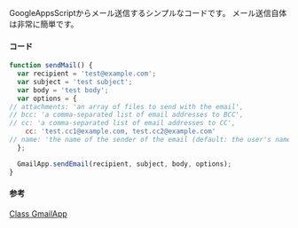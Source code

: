 GoogleAppsScriptからメール送信するシンプルなコードです。
メール送信自体は非常に簡単です。

#### コード
```javascript
function sendMail() {
  var recipient = 'test@example.com';
  var subject = 'test subject';
  var body = 'test body';
  var options = {
// attachments: 'an array of files to send with the email',
// bcc: 'a comma-separated list of email addresses to BCC',
// cc: 'a comma-separated list of email addresses to CC',
    cc: 'test.cc1@example.com, test.cc2@example.com'
// name: 'the name of the sender of the email (default: the user's name)',
  };

  GmailApp.sendEmail(recipient, subject, body, options);
}
```

#### 参考
[Class GmailApp](https://developers.google.com/apps-script/reference/gmail/gmail-app#sendemailrecipient,-subject,-body,-options)

